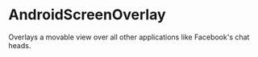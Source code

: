 # AndroidScreenOverlay
Overlays a movable view over all other applications like Facebook's chat heads.
